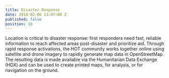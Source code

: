 ```yaml
---
title: Disaster Response
date: 2018-02-06 13:07:00 Z
published: false
position: 10
---
```


Location is critical to disaster response: first responders need fast, reliable information to reach affected areas post-disaster and prioritize aid. Through rapid response activations, the HOT community works together online using satellite and drone imagery to rapidly generate map data in OpenStreetMap. The resulting data is made available via the Humanitarian Data Exchange (HDX) and can be used to create printed maps, for analysis, or for navigation on the ground.